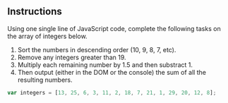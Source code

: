 ## Instructions

Using one single line of JavaScript code, complete the following tasks on the array of integers below.

1. Sort the numbers in descending order (10, 9, 8, 7, etc).
1. Remove any integers greater than 19.
1. Multiply each remaining number by 1.5 and then substract 1.
1. Then output (either in the DOM or the console) the sum of all the resulting numbers.

```js
var integers = [13, 25, 6, 3, 11, 2, 18, 7, 21, 1, 29, 20, 12, 8];
```